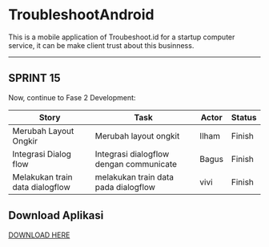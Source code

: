 # TroubleshootAndroid
This is a mobile application of Troubeshoot.id
for a startup computer service, it can be make client trust about this businness.

<hr>

## SPRINT 15
Now, continue to Fase 2 Development:

| Story                                  | Task                                       | Actor | Status   |
|----------------------------------------|---------------------------------------------------------|-------|----------|
| Merubah Layout Ongkir                  | Merubah layout ongkit     | Ilham | Finish |
| Integrasi Dialog flow     | Integrasi dialogflow dengan communicate                            | Bagus  | Finish |
| Melakukan train data dialogflow       | melakukan train data pada dialogflow        | vivi | Finish |


## Download Aplikasi
[DOWNLOAD HERE](https://play.google.com/store/apps/details?id=com.mobcom.troubleshoot)
<br>
<br>


